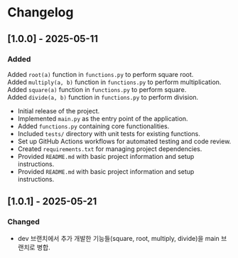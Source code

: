 # Changelog

## [1.0.0] - 2025-05-11

### Added
Added `root(a)` function in `functions.py` to perform square root.   
Added `multiply(a, b)` function in `functions.py` to perform multiplication.   
Added `square(a)` function in `functions.py` to perform square.     
Added `divide(a, b)` function in `functions.py` to perform division.

- Initial release of the project.
- Implemented `main.py` as the entry point of the application.
- Added `functions.py` containing core functionalities.
- Included `tests/` directory with unit tests for existing functions.
- Set up GitHub Actions workflows for automated testing and code review.
- Created `requirements.txt` for managing project dependencies.
- Provided `README.md` with basic project information and setup instructions.
- Provided `README.md` with basic project information and setup instructions.

## [1.0.1] - 2025-05-21

### Changed
- dev 브랜치에서 추가 개발한 기능들(square, root, multiply, divide)을 main 브랜치로 병합.   